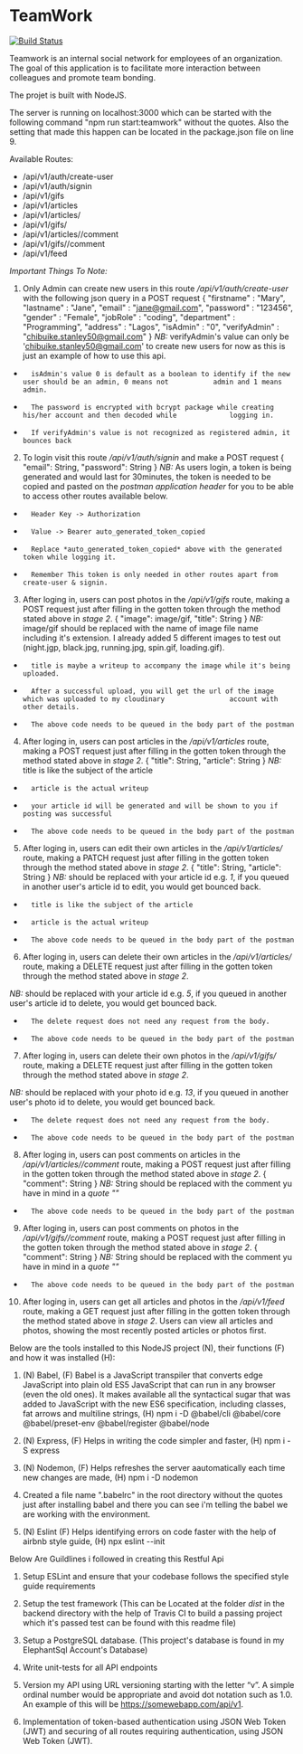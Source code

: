 # TeamWork

[![Build Status](https://travis-ci.org/Stanyke/TeamWork.svg?branch=master)](https://travis-ci.org/Stanyke/TeamWork)

Teamwork is an internal social network for employees of an organization. The goal of this application is to facilitate more interaction between colleagues and promote team bonding.

The projet is built with NodeJS.

The server is running on localhost:3000 which can be started with the following command "npm run start:teamwork" without the quotes. Also the setting that made this happen can be located in the package.json file on line 9.

Available Routes:
-   /api/v1/auth/create-user
-   /api/v1/auth/signin
-   /api/v1/gifs
-   /api/v1/articles
-   /api/v1/articles/<articleid>
-   /api/v1/gifs/<articleid>
-   /api/v1/articles/<articleid>/comment
-   /api/v1/gifs/<articleid>/comment
-   /api/v1/feed


*Important Things To Note:*
1.  Only Admin can create new users in this route */api/v1/auth/create-user* with the following json query in a POST request
{
	"firstname" : "Mary",
	"lastname" : "Jane",
	"email" : "jane@gmail.com",
	"password" : "123456",
	"gender" : "Female",
	"jobRole" : "coding",
	"department" : "Programming",
	"address" : "Lagos",
	"isAdmin" : "0",
	"verifyAdmin" : "chibuike.stanley50@gmail.com" 
}
*NB:*   verifyAdmin's value can only be 'chibuike.stanley50@gmail.com' to create new users for now as this is           just an example of how to use this api.
-       isAdmin's value 0 is default as a boolean to identify if the new user should be an admin, 0 means not           admin and 1 means admin.
-       The password is encrypted with bcrypt package while creating his/her account and then decoded while             logging in.
-       If verifyAdmin's value is not recognized as registered admin, it bounces back


2.  To login visit this route */api/v1/auth/signin* and make a POST request
{
"email": String,
"password": String
}
*NB:*   As users login, a token is being generated and would last for 30minutes, the token is needed to be              copied and pasted on the *postman application header* for you to be able to access other routes                 available below.
-       Header Key -> Authorization
-       Value -> Bearer auto_generated_token_copied

-       Replace *auto_generated_token_copied* above with the generated token while logging it.
-       Remember This token is only needed in other routes apart from create-user & signin.


3.  After loging in, users can post photos in the */api/v1/gifs* route, making a POST request just after            filling in the gotten token through the method stated above in *stage 2*.
{
"image": image/gif,
"title": String
}
*NB:*   image/gif should be replaced with the name of image file name including it's extension.
        I already added 5 different images to test out (night.jgp, black.jpg, running.jpg, spin.gif, loading.gif).
-       title is maybe a writeup to accompany the image while it's being uploaded.
-       After a successful upload, you will get the url of the image which was uploaded to my cloudinary                account with other details.
-       The above code needs to be queued in the body part of the postman


4.  After loging in, users can post articles in the */api/v1/articles* route, making a POST request just after      filling in the gotten token through the method stated above in *stage 2*.
{
"title": String,
"article": String
}
*NB:*   title is like the subject of the article
-       article is the actual writeup
-       your article id will be generated and will be shown to you if posting was successful
-       The above code needs to be queued in the body part of the postman


5.  After loging in, users can edit their own articles in the */api/v1/articles/<articleid>* route, making a        PATCH request just after filling in the gotten token through the method stated above in *stage 2*.
{
"title": String,
"article": String
}
*NB:*   <articleid> should be replaced with your article id e.g. *1*, if you queued in another user's article           id to edit, you would get bounced back.
-       title is like the subject of the article
-       article is the actual writeup
-       The above code needs to be queued in the body part of the postman


6.  After loging in, users can delete their own articles in the */api/v1/articles/<articleid>* route, making a      DELETE request just after filling in the gotten token through the method stated above in *stage 2*.

*NB:*   <articleid> should be replaced with your article id e.g. *5*, if you queued in another user's article           id to delete, you would get bounced back.
-       The delete request does not need any request from the body.
-       The above code needs to be queued in the body part of the postman


7.  After loging in, users can delete their own photos in the */api/v1/gifs/<articleid>* route, making a DELETE     request just after filling in the gotten token through the method stated above in *stage 2*.

*NB:*   <articleid> should be replaced with your photo id e.g. *13*, if you queued in another user's photo           id to delete, you would get bounced back.
-       The delete request does not need any request from the body.
-       The above code needs to be queued in the body part of the postman


8.  After loging in, users can post comments on articles in the */api/v1/articles/<articleid>/comment* route,       making a POST request just after filling in the gotten token through the method stated above in *stage 2*.
{
"comment": String
}
*NB:*   String should be replaced with the comment yu have in mind in a *quote ""*
-       The above code needs to be queued in the body part of the postman


9.  After loging in, users can post comments on photos in the */api/v1/gifs/<articleid>/comment* route,       making a POST request just after filling in the gotten token through the method stated above in *stage 2*.
{
"comment": String
}
*NB:*   String should be replaced with the comment yu have in mind in a *quote ""*
-       The above code needs to be queued in the body part of the postman

10. After loging in, users can get all articles and photos in the */api/v1/feed* route, making a GET request       just after filling in the gotten token through the method stated above in *stage 2*.
    Users can view all articles and photos, showing the most recently posted articles or photos first.



Below are the tools installed to this NodeJS project (N), their functions (F) and how it was installed (H):

1. (N) Babel,       (F) Babel is a JavaScript transpiler that converts edge JavaScript into plain old ES5 JavaScript that can run in any browser (even the old ones). It makes available all the syntactical sugar that was added to JavaScript with the new ES6 specification, including classes, fat arrows and multiline strings,        (H) npm i -D @babel/cli @babel/core @babel/preset-env @babel/register @babel/node

2. (N) Express,     (F) Helps in writing the code simpler and faster,         (H) npm i -S express

3. (N) Nodemon,     (F) Helps refreshes the server aautomatically each time new changes are made,       (H) npm i -D nodemon

4. Created a file name ".babelrc" in the root directory without the quotes just after installing babel and there you can see i'm telling the babel we are working with the environment.

5. (N) Eslint       (F) Helps identifying errors on code faster with the help of airbnb style guide,        (H) npx eslint --init



Below Are Guildlines i followed in creating this Restful Api
1. Setup ESLint and ensure that your codebase follows the specified style guide
requirements

2. Setup the test framework (This can be Located at the folder *dist* in the backend directory with the help of Travis CI to build a passing project which it's passed test can be found with this readme file)

3. Setup a PostgreSQL database. (This project's database is found in my ElephantSql Account's Database)

4. Write unit-tests for all API endpoints

5. Version my API using URL versioning starting with the letter “v”. A simple ordinal
number would be appropriate and avoid dot notation such as 1.0. An example of this
will be https://somewebapp.com/api/v1.

6. Implementation of token-based authentication using JSON Web Token (JWT) and securing of all
routes requiring authentication, using JSON Web Token (JWT).